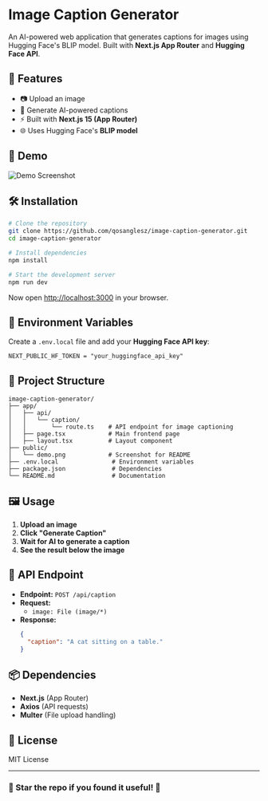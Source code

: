 # Image Caption Generator

An AI-powered web application that generates captions for images using Hugging Face's BLIP model. Built with **Next.js App Router** and **Hugging Face API**.

## 🚀 Features
- 📷 Upload an image
- 🤖 Generate AI-powered captions
- ⚡ Built with **Next.js 15 (App Router)**
- 🌐 Uses Hugging Face's **BLIP model**

## 📸 Demo
![Demo Screenshot](demo.png)

## 🛠️ Installation

```sh
# Clone the repository
git clone https://github.com/qosanglesz/image-caption-generator.git
cd image-caption-generator

# Install dependencies
npm install

# Start the development server
npm run dev
```

Now open [http://localhost:3000](http://localhost:3000) in your browser.

## 🔑 Environment Variables
Create a `.env.local` file and add your **Hugging Face API key**:

```env
NEXT_PUBLIC_HF_TOKEN = "your_huggingface_api_key"
```

## 📂 Project Structure
```
image-caption-generator/
├── app/
│   ├── api/
│   │   └── caption/
│   │       └── route.ts    # API endpoint for image captioning
│   ├── page.tsx            # Main frontend page
│   ├── layout.tsx          # Layout component
├── public/
│   └── demo.png            # Screenshot for README
├── .env.local               # Environment variables
├── package.json             # Dependencies
└── README.md                # Documentation
```

## 🖼️ Usage
1. **Upload an image**
2. **Click "Generate Caption"**
3. **Wait for AI to generate a caption**
4. **See the result below the image**

## 📜 API Endpoint

- **Endpoint:** `POST /api/caption`
- **Request:**
    - `image: File (image/*)`
- **Response:**
  ```json
  {
    "caption": "A cat sitting on a table."
  }
  ```

## 📦 Dependencies
- **Next.js** (App Router)
- **Axios** (API requests)
- **Multer** (File upload handling)

## 📝 License
MIT License

---
### 🌟 Star the repo if you found it useful! 🚀

